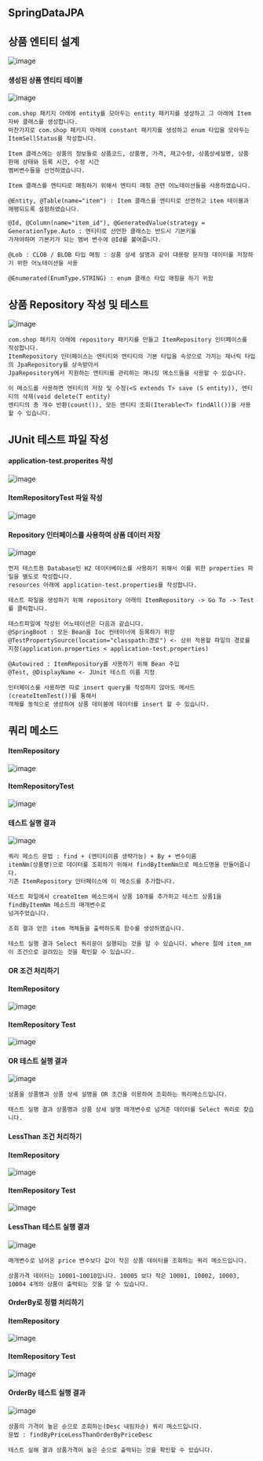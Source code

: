 ## SpringDataJPA

## 상품 엔티티 설계
![image](https://github.com/mr-won/Shopping_Mall/assets/58906858/b3283b05-813a-4ee3-b325-c83c3e249488)   
#### 생성된 상품 엔티티 테이블
![image](https://github.com/mr-won/Shopping_Mall/assets/58906858/619cdd5c-e5e4-4bcf-a619-9f9b12759cb3)    
```
com.shop 패키지 아래에 entity를 모아두는 entity 패키지를 생성하고 그 아래에 Item 자바 클래스를 생성합니다.
마찬가지로 com.shop 패키지 아래에 constant 패키지를 생성하고 enum 타입을 모아두는 ItemSellStatus를 작성합니다.

Item 클래스에는 상품의 정보들로 상품코드, 상품명, 가격, 재고수량, 상품상세설명, 상품 판매 상태와 등록 시간, 수정 시간
멤버변수들을 선언하였습니다.

Item 클래스를 엔티티로 매핑하기 위해서 엔티티 매핑 관련 어노테이션들을 사용하였습니다.

@Entity, @Table(name="item") : Item 클래스를 엔티티로 선언하고 item 테이블과 매팽되도록 설정하였습니다.

@Id, @Column(name="item_id"), @GeneratedValue(strategy = GenerationType.Auto : 엔티티로 선언한 클래스는 반드시 기본키를
가져야하며 기본키가 되는 멤버 변수에 @Id를 붙여줍니다.

@Lob : CLOB / BLOB 타입 매핑 : 상품 상세 설명과 같이 대용량 문자형 데이터를 저장하기 위한 어노테이션을 사용

@Enumerated(EnumType.STRING) : enum 클래스 타입 매핑을 하기 위함
```

## 상품 Repository 작성 및 테스트
![image](https://github.com/mr-won/Shopping_Mall/assets/58906858/02a2ef74-02d9-4195-a428-c3d707b07f9f)
```
com.shop 패키지 아래에 repository 패키지를 만들고 ItemRepository 인터페이스를 작성합니다.
ItemRepository 인터페이스는 엔티티와 엔티티의 기본 타입을 속성으로 가지는 제너릭 타입의 JpaRepository를 상속받아서
JpaRepository에서 지원하는 엔티티를 관리하는 매니징 메소드들을 사용할 수 있습니다.

이 메소드를 사용하면 엔티티의 저장 및 수정(<S extends T> save (S entity)), 엔티티의 삭제(void delete(T entity)
엔티티의 총 개수 반환(count()), 모든 엔티티 조회(Iterable<T> findAll())을 사용할 수 있습니다.
```

## JUnit 테스트 파일 작성
#### application-test.properites 작성
![image](https://github.com/mr-won/Shopping_Mall/assets/58906858/7fab6a86-fc39-4b1c-a355-59e276cde3d1)
#### ItemRepositoryTest 파일 작성
![image](https://github.com/mr-won/Shopping_Mall/assets/58906858/a784b0fe-d9a8-4d8d-95bd-592b44ecaa74)
#### Repository 인터페이스를 사용하여 상품 데이터 저장
![image](https://github.com/mr-won/Shopping_Mall/assets/58906858/ff08a1d7-dc5b-4edd-ba0c-5fe183540461)
```
먼저 테스트용 Database인 H2 데이터베이스를 사용하기 위해서 이를 위한 properties 파일을 별도로 작성합니다.
resources 아래에 application-test.properties를 작성합니다.

테스트 파일을 생성하기 위해 repository 아래의 ItemRepository -> Go To -> Test를 클릭합니다.

테스트파일에 작성된 어노테이션은 다음과 같습니다.
@SpringBoot : 모든 Bean을 Ioc 컨테이너에 등록하기 위함
@TestPropertySource(location="classpath:경로") <- 상위 적용할 파일의 경로를 지정(application.properties < application-test.properties)

@Autowired : ItemRepository를 사용하기 위해 Bean 주입
@Test, @DisplayName <- JUnit 테스트 이름 지정

인터페이스를 사용하면 따로 insert query를 작성하지 않아도 메서드(createItemTest())를 통해서
객체를 동적으로 생성하여 상품 데이블에 데이터를 insert 할 수 있습니다.
```

## 쿼리 메소드
#### ItemRepository
![image](https://github.com/mr-won/Shopping_Mall/assets/58906858/0f53eca2-0ea2-4837-9c2c-bf05bd16860b)
#### ItemRepositoryTest
![image](https://github.com/mr-won/Shopping_Mall/assets/58906858/13905e63-0bbf-4399-8d22-59539b4904c6)
#### 테스트 실행 결과
![image](https://github.com/mr-won/Shopping_Mall/assets/58906858/c0341914-43e9-46a4-968e-c4f42d78cb7c)
```
쿼리 메소드 문법 : find + (엔티티이름 생략가능) + By + 변수이름
itemNm(상품명)으로 데이터를 조회하기 위해서 findByItemNm으로 메소드명을 만들어줍니다.
기존 ItemRepository 인터페이스에 이 메소드를 추가합니다.

테스트 파일에서 createItem 메소드에서 상품 10개를 추가하고 테스트 상품1을 findByItemNm 메소드의 매개변수로
넘겨주었습니다.

조회 결과 얻은 item 객체들을 출력하도록 함수를 생성하였습니다.

테스트 실행 결과 Select 쿼리문이 실행되는 것을 알 수 있습니다. where 절에 item_nm이 조건으로 걸려있는 것을 확인할 수 있습니다.
```
#### OR 조건 처리하기
#### ItemRepository
![image](https://github.com/mr-won/Shopping_Mall/assets/58906858/96b6ef3d-8e26-489e-a859-1cfb4c49123c)
#### ItemRepository Test
![image](https://github.com/mr-won/Shopping_Mall/assets/58906858/cad582f4-8c63-4cab-be5a-4ccb58d1a138)
#### OR 테스트 실행 결과
![image](https://github.com/mr-won/Shopping_Mall/assets/58906858/d3ef2c4b-6fe5-4e94-9f39-eeec1a0c5c6c)
```
상품을 상품명과 상품 상세 설명을 OR 조건을 이용하여 조회하는 쿼리메소드입니다.

테스트 실행 결과 상품명과 상품 상세 설명 매개변수로 넘겨준 데이터를 Select 쿼리로 찾습니다.
```
#### LessThan 조건 처리하기
#### ItemRepository
![image](https://github.com/mr-won/Shopping_Mall/assets/58906858/a31510bb-2e80-4135-9214-ad5e27c50d54)
#### ItemRepository Test
![image](https://github.com/mr-won/Shopping_Mall/assets/58906858/683e0813-ca9c-419d-b38d-e9d213dd5620)
#### LessThan 테스트 실행 결과
![image](https://github.com/mr-won/Shopping_Mall/assets/58906858/8aa4a6e8-3595-444c-8165-f1b613a7ee35)
```
매개변수로 넘어온 price 변수보다 값이 작은 상품 데이터를 조회하는 쿼리 메소드입니다.

상품가격 데이터는 10001~10010입니다. 10005 보다 작은 10001, 10002, 10003, 10004 4개의 상품이 출력되는 것을 알 수 있습니다. 
```
#### OrderBy로 정렬 처리하기
#### ItemRepository
![image](https://github.com/mr-won/Shopping_Mall/assets/58906858/b3618b1e-cb16-4a40-acc1-fc206fc789bc)
#### ItemRepository Test
![image](https://github.com/mr-won/Shopping_Mall/assets/58906858/4a4268f5-f3b1-4f22-9b3e-69e667ad6504)
#### OrderBy 테스트 실행 결과
![image](https://github.com/mr-won/Shopping_Mall/assets/58906858/d8936a9a-4c4d-4afc-810f-142baa0adc48)
```
상품의 가격이 높은 순으로 조회하는(Desc 내림차순) 쿼리 메소드입니다.
문법 : findByPriceLessThanOrderByPriceDesc

테스트 실해 결과 상품가격이 높은 순으로 출력되는 것을 확인할 수 있습니다.
```
